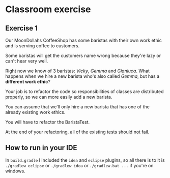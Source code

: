 # Classroom exercise

## Exercise 1
Our MoonDollahs CoffeeShop has some baristas with their own work ethic and is serving coffee to customers.

Some baristas will get the customers name wrong because they're lazy or can't hear very well.

Right now we know of 3 baristas: _Vicky_, _Gemma_ and _Gianluca_.
What happens when we hire a new barista who's also called _Gemma_, but has a **different work ethic**?

Your job is to refactor the code so responsibilities of classes are distributed properly, so we can more easily add a new barista.

You can assume that we'll only hire a new barista that has one of the already existing work ethics.

You will have to refactor the BaristaTest.

At the end of your refactoring, all of the existing tests should not fail.

## How to run in your IDE
In `build.gradle` I included the `idea` and `eclipse` plugins, so all there is to it is `./gradlew eclipse` or `./gradlew idea` or `./gradlew.bat ...` if you're on windows.
